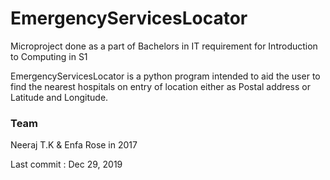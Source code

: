 # EmergencyServicesLocator

Microproject done as a part of Bachelors in IT requirement for Introduction to Computing in S1

EmergencyServicesLocator is a python program intended to aid the user to find the nearest hospitals on entry of location either as Postal address or Latitude and Longitude.

### Team

Neeraj T.K & Enfa Rose in 2017

Last commit : Dec 29, 2019